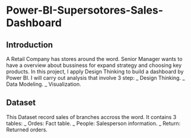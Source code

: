 # Power-BI-Supersotores-Sales-Dashboard
## Introduction
A Retail Company has stores around the word. Senior Manager wants to have a overview about bussiness for expand strategy and choosing key products. In this project, I apply Design Thinking to build a dashboard by Power BI. I will carry out analysis that involve 3 step:
_ Design Thinking.
_ Data Modeling.
_ Visualization.
## Dataset
This Dataset record sales of branches accross the word. It contains 3 tables:
_ Ordes: Fact table.
_ People: Salesperson information.
_ Return: Returned orders.



